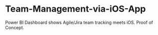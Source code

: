 # Team-Management-via-iOS-App
Power BI Dashboard shows Agile/Jira team tracking meets iOS. Proof of Concept.
